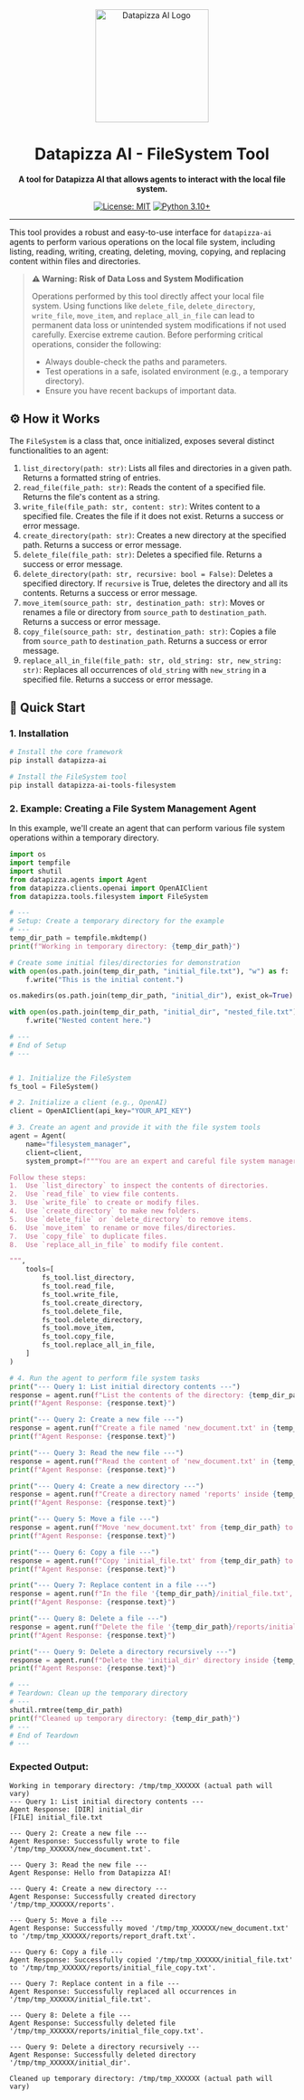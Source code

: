 <div align="center">
<img src="https://github.com/datapizza-labs/datapizza-ai/raw/main/docs/assets/logo_bg_dark.png" alt="Datapizza AI Logo" width="200" height="200">

# Datapizza AI - FileSystem Tool

**A tool for Datapizza AI that allows agents to interact with the local file system.**

[![License: MIT](https://img.shields.io/badge/License-MIT-yellow.svg)](https://opensource.org/licenses/MIT) [![Python 3.10+](https://img.shields.io/badge/python-3.10+-blue.svg)](https://www.python.org/downloads/)

</div>

---

This tool provides a robust and easy-to-use interface for `datapizza-ai` agents to perform various operations on the local file system, including listing, reading, writing, creating, deleting, moving, copying, and replacing content within files and directories.

> **⚠️ Warning: Risk of Data Loss and System Modification**
>
> Operations performed by this tool directly affect your local file system. Using functions like `delete_file`, `delete_directory`, `write_file`, `move_item`, and `replace_all_in_file` can lead to permanent data loss or unintended system modifications if not used carefully. Exercise extreme caution. Before performing critical operations, consider the following:
>
> - Always double-check the paths and parameters.
> - Test operations in a safe, isolated environment (e.g., a temporary directory).
> - Ensure you have recent backups of important data.

## ⚙️ How it Works

The `FileSystem` is a class that, once initialized, exposes several distinct functionalities to an agent:

1.  `list_directory(path: str)`: Lists all files and directories in a given path. Returns a formatted string of entries.
2.  `read_file(file_path: str)`: Reads the content of a specified file. Returns the file's content as a string.
3.  `write_file(file_path: str, content: str)`: Writes content to a specified file. Creates the file if it does not exist. Returns a success or error message.
4.  `create_directory(path: str)`: Creates a new directory at the specified path. Returns a success or error message.
5.  `delete_file(file_path: str)`: Deletes a specified file. Returns a success or error message.
6.  `delete_directory(path: str, recursive: bool = False)`: Deletes a specified directory. If `recursive` is True, deletes the directory and all its contents. Returns a success or error message.
7.  `move_item(source_path: str, destination_path: str)`: Moves or renames a file or directory from `source_path` to `destination_path`. Returns a success or error message.
8.  `copy_file(source_path: str, destination_path: str)`: Copies a file from `source_path` to `destination_path`. Returns a success or error message.
9.  `replace_all_in_file(file_path: str, old_string: str, new_string: str)`: Replaces all occurrences of `old_string` with `new_string` in a specified file. Returns a success or error message.

## 🚀 Quick Start

### 1. Installation

```bash
# Install the core framework
pip install datapizza-ai

# Install the FileSystem tool
pip install datapizza-ai-tools-filesystem
```

### 2. Example: Creating a File System Management Agent

In this example, we'll create an agent that can perform various file system operations within a temporary directory.

```python
import os
import tempfile
import shutil
from datapizza.agents import Agent
from datapizza.clients.openai import OpenAIClient
from datapizza.tools.filesystem import FileSystem

# ---
# Setup: Create a temporary directory for the example
# ---
temp_dir_path = tempfile.mkdtemp()
print(f"Working in temporary directory: {temp_dir_path}")

# Create some initial files/directories for demonstration
with open(os.path.join(temp_dir_path, "initial_file.txt"), "w") as f:
    f.write("This is the initial content.")

os.makedirs(os.path.join(temp_dir_path, "initial_dir"), exist_ok=True)

with open(os.path.join(temp_dir_path, "initial_dir", "nested_file.txt"), "w") as f:
    f.write("Nested content here.")

# ---
# End of Setup
# ---


# 1. Initialize the FileSystem
fs_tool = FileSystem()

# 2. Initialize a client (e.g., OpenAI)
client = OpenAIClient(api_key="YOUR_API_KEY")

# 3. Create an agent and provide it with the file system tools
agent = Agent(
    name="filesystem_manager",
    client=client,
    system_prompt=f"""You are an expert and careful file system manager. Your primary goal is to perform file system operations as requested by the user within the directory: {temp_dir_path}.

Follow these steps:
1.  Use `list_directory` to inspect the contents of directories.
2.  Use `read_file` to view file contents.
3.  Use `write_file` to create or modify files.
4.  Use `create_directory` to make new folders.
5.  Use `delete_file` or `delete_directory` to remove items.
6.  Use `move_item` to rename or move files/directories.
7.  Use `copy_file` to duplicate files.
8.  Use `replace_all_in_file` to modify file content.

""",
    tools=[
        fs_tool.list_directory,
        fs_tool.read_file,
        fs_tool.write_file,
        fs_tool.create_directory,
        fs_tool.delete_file,
        fs_tool.delete_directory,
        fs_tool.move_item,
        fs_tool.copy_file,
        fs_tool.replace_all_in_file,
    ]
)

# 4. Run the agent to perform file system tasks
print("--- Query 1: List initial directory contents ---")
response = agent.run(f"List the contents of the directory: {temp_dir_path}")
print(f"Agent Response: {response.text}")

print("--- Query 2: Create a new file ---")
response = agent.run(f"Create a file named 'new_document.txt' in {temp_dir_path} with the content 'Hello from Datapizza AI!'")
print(f"Agent Response: {response.text}")

print("--- Query 3: Read the new file ---")
response = agent.run(f"Read the content of 'new_document.txt' in {temp_dir_path}")
print(f"Agent Response: {response.text}")

print("--- Query 4: Create a new directory ---")
response = agent.run(f"Create a directory named 'reports' inside {temp_dir_path}")
print(f"Agent Response: {response.text}")

print("--- Query 5: Move a file ---")
response = agent.run(f"Move 'new_document.txt' from {temp_dir_path} to the 'reports' directory and rename it to 'report_draft.txt'")
print(f"Agent Response: {response.text}")

print("--- Query 6: Copy a file ---")
response = agent.run(f"Copy 'initial_file.txt' from {temp_dir_path} to {temp_dir_path}/reports and name the copy 'initial_file_copy.txt'")
print(f"Agent Response: {response.text}")

print("--- Query 7: Replace content in a file ---")
response = agent.run(f"In the file '{temp_dir_path}/initial_file.txt', replace all occurrences of 'initial' with 'updated'")
print(f"Agent Response: {response.text}")

print("--- Query 8: Delete a file ---")
response = agent.run(f"Delete the file '{temp_dir_path}/reports/initial_file_copy.txt'")
print(f"Agent Response: {response.text}")

print("--- Query 9: Delete a directory recursively ---")
response = agent.run(f"Delete the 'initial_dir' directory inside {temp_dir_path} including all its contents.")
print(f"Agent Response: {response.text}")

# ---
# Teardown: Clean up the temporary directory
# ---
shutil.rmtree(temp_dir_path)
print(f"Cleaned up temporary directory: {temp_dir_path}")
# ---
# End of Teardown
# ---
```

### Expected Output:

```
Working in temporary directory: /tmp/tmp_XXXXXX (actual path will vary)
--- Query 1: List initial directory contents ---
Agent Response: [DIR] initial_dir
[FILE] initial_file.txt

--- Query 2: Create a new file ---
Agent Response: Successfully wrote to file '/tmp/tmp_XXXXXX/new_document.txt'.

--- Query 3: Read the new file ---
Agent Response: Hello from Datapizza AI!

--- Query 4: Create a new directory ---
Agent Response: Successfully created directory '/tmp/tmp_XXXXXX/reports'.

--- Query 5: Move a file ---
Agent Response: Successfully moved '/tmp/tmp_XXXXXX/new_document.txt' to '/tmp/tmp_XXXXXX/reports/report_draft.txt'.

--- Query 6: Copy a file ---
Agent Response: Successfully copied '/tmp/tmp_XXXXXX/initial_file.txt' to '/tmp/tmp_XXXXXX/reports/initial_file_copy.txt'.

--- Query 7: Replace content in a file ---
Agent Response: Successfully replaced all occurrences in '/tmp/tmp_XXXXXX/initial_file.txt'.

--- Query 8: Delete a file ---
Agent Response: Successfully deleted file '/tmp/tmp_XXXXXX/reports/initial_file_copy.txt'.

--- Query 9: Delete a directory recursively ---
Agent Response: Successfully deleted directory '/tmp/tmp_XXXXXX/initial_dir'.

Cleaned up temporary directory: /tmp/tmp_XXXXXX (actual path will vary)
```
